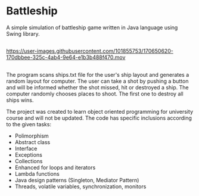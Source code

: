 # Battleship
A simple simulation of battleship game written in Java language using Swing library.
## 


https://user-images.githubusercontent.com/101855753/170650620-170dbbee-325c-4ab4-9e64-e1b3b488f470.mov



## 

The program scans ships.txt file for the user's ship layout and generates a random layout for computer. The user can take a shot by pushing a button and will be 
informed whether the shot missed, hit or destroyed a ship. The computer randomly chooses places to shoot. The first one to destroy all ships wins.

The project was created to learn object oriented programming for university course and will not be updated.
The code has specific inclusions according to the given tasks:
- Polimorphism
- Abstract class
- Interface
- Exceptions
- Collections
- Enhanced for loops and iterators
- Lambda functions
- Java design patterns (Singleton, Mediator Pattern)
- Threads, volatile variables, synchronization, monitors
